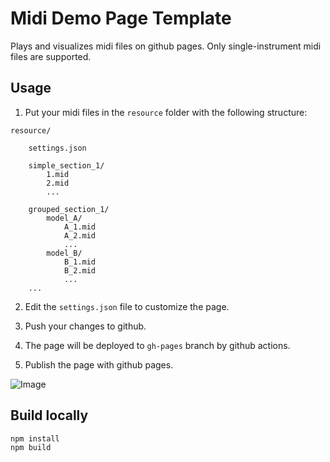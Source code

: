 # Midi Demo Page Template

Plays and visualizes midi files on github pages. Only single-instrument midi files are supported.

## Usage

1. Put your midi files in the `resource` folder with the following structure:

```
resource/

    settings.json

    simple_section_1/
        1.mid
        2.mid
        ...

    grouped_section_1/
        model_A/
            A_1.mid
            A_2.mid
            ...
        model_B/
            B_1.mid
            B_2.mid
            ...
    ...
```

2. Edit the `settings.json` file to customize the page.

3. Push your changes to github.

4. The page will be deployed to `gh-pages` branch by github actions.

5. Publish the page with github pages.

![Image](https://i.imgur.com/OrlRIt1.png)

## Build locally

```bash
npm install
npm build
```
